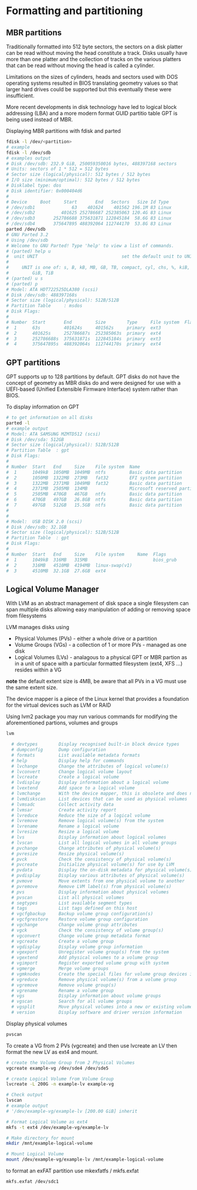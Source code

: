# Formatting and partitioning

## MBR partitions

Traditionally formatted into 512 byte sectors, the sectors on a disk platter can be read without moving the head constitute a track.  Disks usually have more than one platter and the collection of tracks on the various platters that can be read without moving the head is called a cylinder.

Limitations on the sizes of cylinders, heads and sectors used with DOS operating systems resulted in BIOS translating geometry values so that larger hard drives could be supported but this eventually these were insufficient.

More recent developments in disk technology have led to logical block addressing (LBA) and a more modern format GUID partitio table GPT is being used instead of MBR.

Displaying MBR partitions with fdisk and parted

```sh
fdisk -l /dev/<partition>
# example
fdisk -l /dev/sdb
# examples output
# Disk /dev/sdb: 232.9 GiB, 250059350016 bytes, 488397168 sectors
# Units: sectors of 1 * 512 = 512 bytes
# Sector size (logical/physical): 512 bytes / 512 bytes
# I/O size (minimum/optimal): 512 bytes / 512 bytes
# Disklabel type: dos
# Disk identifier: 0x000404d6
# 
# Device     Boot     Start       End   Sectors   Size Id Type
# /dev/sdb1              63    401624    401562 196.1M 83 Linux
# /dev/sdb2          401625 252786687 252385063 120.4G 83 Linux
# /dev/sdb3       252786688 375631871 122845184  58.6G 83 Linux
# /dev/sdb4       375647895 488392064 112744170  53.8G 83 Linux
parted /dev/sdb
# GNU Parted 3.2
# Using /dev/sdb
# Welcome to GNU Parted! Type 'help' to view a list of commands.
# (parted) help u
#  unit UNIT                                set the default unit to UNIT
#
#     UNIT is one of: s, B, kB, MB, GB, TB, compact, cyl, chs, %, kiB, MiB,
#         GiB, TiB
# (parted) u s
# (parted) p         
# Model: ATA HDT722525DLA380 (scsi)
# Disk /dev/sdb: 488397168s
# Sector size (logical/physical): 512B/512B
# Partition Table     : msdos
# Disk Flags: 
# 
# Number  Start       End         Size        Type     File system  Flags
#  1      63s         401624s     401562s     primary  ext3
#  2      401625s     252786687s  252385063s  primary  ext4
#  3      252786688s  375631871s  122845184s  primary  ext3
#  4      375647895s  488392064s  112744170s  primary  ext4
```


## GPT partitions

GPT supports up to 128 partitions by default. GPT disks do not have the concept of geometry as MBR disks do and were designed for use with a UEFI-based (Unified Extensible Firmware Interface) system rather than BIOS.

To display information on GPT

```sh
# to get information on all disks
parted -l
# example output
# Model: ATA SAMSUNG MZMTD512 (scsi)
# Disk /dev/sda: 512GB
# Sector size (logical/physical): 512B/512B
# Partition Table  : gpt
# Disk Flags: 
# 
# Number  Start   End     Size    File system  Name                          Flags
#  1      1049kB  1050MB  1049MB  ntfs         Basic data partition          hidden, diag
#  2      1050MB  1322MB  273MB   fat32        EFI system partition          boot, hidden, esp
#  3      1322MB  2371MB  1049MB  fat32        Basic data partition          hidden
#  4      2371MB  2505MB  134MB                Microsoft reserved partition  msftres
#  5      2505MB  470GB   467GB   ntfs         Basic data partition          msftdata
#  6      470GB   497GB   26.8GB  ntfs         Basic data partition          msftdata
#  7      497GB   512GB   15.5GB  ntfs         Basic data partition          hidden, diag
#
#
# Model:  USB DISK 2.0 (scsi)
# Disk /dev/sdb: 32.1GB
# Sector size (logical/physical): 512B/512B
# Partition Table  : gpt
# Disk Flags:
#
# Number  Start   End     Size    File system     Name  Flags
#  1      1049kB  316MB   315MB                         bios_grub
#  2      316MB   4510MB  4194MB  linux‑swap(v1)
#  3      4510MB  32.1GB  27.6GB  ext4
```

## Logical Volume Manager

With LVM as an abstract management of disk space a single filesystem can span multiple disks allowing easy manipulation of adding or removing space from filesystems

LVM manages disks using

* Physical Volumes (PVs) - either a whole drive or a partition
* Volume Groups (VGs) - a collection of 1 or more PVs - managed as one disk
* Logical Volumes (LVs) - analagous to a physical GPT or MBR partion as in a unit of space with a particular formatted filesystem (ext4, XFS ...) resides within a VG

**note** the default extent size is 4MB, be aware that all PVs in a VG must use the same extent size.

The device mapper is a piece of the Linux kernel that provides a foundation for the virtual devices such as LVM or RAID

Using lvm2 package you may run various commands for modifying the aforementioned partions, volumes and groups

```sh
lvm

  # devtypes        Display recognised built‑in block device types
  # dumpconfig      Dump configuration
  # formats         List available metadata formats
  # help            Display help for commands
  # lvchange        Change the attributes of logical volume(s)
  # lvconvert       Change logical volume layout
  # lvcreate        Create a logical volume
  # lvdisplay       Display information about a logical volume
  # lvextend        Add space to a logical volume
  # lvmchange       With the device mapper, this is obsolete and does nothing.
  # lvmdiskscan     List devices that can be used as physical volumes
  # lvmsadc         Collect activity data
  # lvmsar          Create activity report
  # lvreduce        Reduce the size of a logical volume
  # lvremove        Remove logical volume(s) from the system
  # lvrename        Rename a logical volume
  # lvresize        Resize a logical volume
  # lvs             Display information about logical volumes
  # lvscan          List all logical volumes in all volume groups
  # pvchange        Change attributes of physical volume(s)
  # pvresize        Resize physical volume(s)
  # pvck            Check the consistency of physical volume(s)
  # pvcreate        Initialize physical volume(s) for use by LVM
  # pvdata          Display the on‑disk metadata for physical volume(s)
  # pvdisplay       Display various attributes of physical volume(s)
  # pvmove          Move extents from one physical volume to another
  # pvremove        Remove LVM label(s) from physical volume(s)
  # pvs             Display information about physical volumes
  # pvscan          List all physical volumes
  # segtypes        List available segment types
  # tags            List tags defined on this host
  # vgcfgbackup     Backup volume group configuration(s)
  # vgcfgrestore    Restore volume group configuration
  # vgchange        Change volume group attributes
  # vgck            Check the consistency of volume group(s)
  # vgconvert       Change volume group metadata format
  # vgcreate        Create a volume group
  # vgdisplay       Display volume group information
  # vgexport        Unregister volume group(s) from the system
  # vgextend        Add physical volumes to a volume group
  # vgimport        Register exported volume group with system
  # vgmerge         Merge volume groups
  # vgmknodes       Create the special files for volume group devices in /dev
  # vgreduce        Remove physical volume(s) from a volume group
  # vgremove        Remove volume group(s)
  # vgrename        Rename a volume group
  # vgs             Display information about volume groups
  # vgscan          Search for all volume groups
  # vgsplit         Move physical volumes into a new or existing volume group
  # version         Display software and driver version information
```

Display physical volumes

```sh
pvscan
```

To create a VG from 2 PVs (vgcreate) and then use lvcreate an LV then format the new LV as ext4 and mount.

```sh
# create the Volume Group from 2 Physical Volumes
vgcreate example-vg /dev/sde4 /dev/sde5

# create Logical Volume from Volume Group
lvcreate -L 200G -n example-lv example-vg

# Check output
lvscan
# example output
# '/dev/example-vg/example-lv [200.00 GiB] inherit

# Format Logical Volume as ext4
mkfs -t ext4 /dev/example-vg/example-lv

# Make directory for mount
mkdir /mnt/example-logical-volume

# Mount Logical Volume
mount /dev/example-vg/example-lv /mnt/example-logical-volume
```

to format an exFAT partition use mkexfatfs / mkfs.exfat

```sh
mkfs.exfat /dev/sdc1
```

